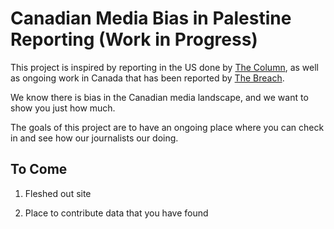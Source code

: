 # Canadian Media Bias in Palestine Reporting (Work in Progress)

This project is inspired by reporting in the US done by [The Column](https://www.columnblog.com/p/massacred-vs-left-to-die-documenting), as well as ongoing work in Canada that has been reported by [The Breach](https://breachmedia.ca/canadian-media-ctv-racist-double-standards-palestinians/). 

We know there is bias in the Canadian media landscape, and we want to show you just how much.

The goals of this project are to have an ongoing place where you can check in and see how our journalists our doing. 

## To Come 

1. Fleshed out site 

2. Place to contribute data that you have found 
